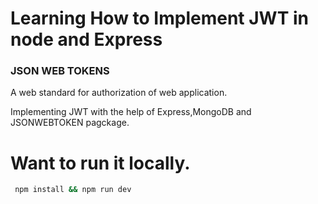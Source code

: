 # Learning How to Implement JWT in node and Express

 ### JSON WEB TOKENS
  
  A web standard for authorization of web application.

  Implementing JWT with the help of Express,MongoDB and JSONWEBTOKEN pagckage.


# Want to run it locally.

```sh
 npm install && npm run dev

```
